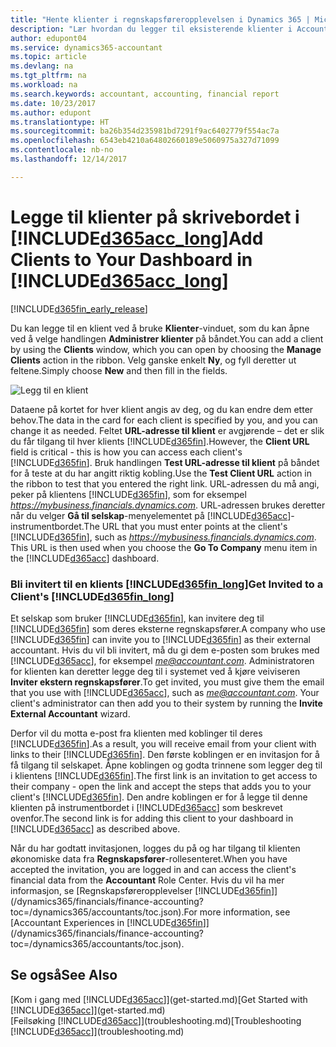 ```yaml
---
title: "Hente klienter i regnskapsføreropplevelsen i Dynamics 365 | Microsoft-dokumentasjon"
description: "Lær hvordan du legger til eksisterende klienter i Accountant Hub for Dynamics 365."
author: edupont04
ms.service: dynamics365-accountant
ms.topic: article
ms.devlang: na
ms.tgt_pltfrm: na
ms.workload: na
ms.search.keywords: accountant, accounting, financial report
ms.date: 10/23/2017
ms.author: edupont
ms.translationtype: HT
ms.sourcegitcommit: ba26b354d235981bd7291f9ac6402779f554ac7a
ms.openlocfilehash: 6543eb4210a64802660189e5060975a327d71099
ms.contentlocale: nb-no
ms.lasthandoff: 12/14/2017

---
```

# <a name="add-clients-to-your-dashboard-in-included365acclongincludesd365acclongmdmd"></a><span data-ttu-id="3ab19-103">Legge til klienter på skrivebordet i [!INCLUDE[d365acc_long](includes/d365acc_long_md.md)]</span><span class="sxs-lookup"><span data-stu-id="3ab19-103">Add Clients to Your Dashboard in [!INCLUDE[d365acc_long](includes/d365acc_long_md.md)]</span></span>
[!INCLUDE[d365fin_early_release](includes/d365fin_early_release.md.md)]

<span data-ttu-id="3ab19-104">Du kan legge til en klient ved å bruke **Klienter**-vinduet, som du kan åpne ved å velge handlingen **Administrer klienter** på båndet.</span><span class="sxs-lookup"><span data-stu-id="3ab19-104">You can add a client by using the **Clients** window, which you can open by choosing the **Manage Clients** action in the ribbon.</span></span> <span data-ttu-id="3ab19-105">Velg ganske enkelt **Ny**, og fyll deretter ut feltene.</span><span class="sxs-lookup"><span data-stu-id="3ab19-105">Simply choose **New** and then fill in the fields.</span></span>  

![Legg til en klient](./media/accountant-add-client/manage-client.png)

<span data-ttu-id="3ab19-107">Dataene på kortet for hver klient angis av deg, og du kan endre dem etter behov.</span><span class="sxs-lookup"><span data-stu-id="3ab19-107">The data in the card for each client is specified by you, and you can change it as needed.</span></span> <span data-ttu-id="3ab19-108">Feltet **URL-adresse til klient** er avgjørende – det er slik du får tilgang til hver klients [!INCLUDE[d365fin](includes/d365fin_md.md)].</span><span class="sxs-lookup"><span data-stu-id="3ab19-108">However, the **Client URL** field is critical - this is how you can access each client's [!INCLUDE[d365fin](includes/d365fin_md.md)].</span></span> <span data-ttu-id="3ab19-109">Bruk handlingen **Test URL-adresse til klient** på båndet for å teste at du har angitt riktig kobling.</span><span class="sxs-lookup"><span data-stu-id="3ab19-109">Use the **Test Client URL** action in the ribbon to test that you entered the right link.</span></span> <span data-ttu-id="3ab19-110">URL-adressen du må angi, peker på klientens [!INCLUDE[d365fin](includes/d365fin_md.md)], som for eksempel *https://mybusiness.financials.dynamics.com*. URL-adressen brukes deretter når du velger **Gå til selskap**-menyelementet på [!INCLUDE[d365acc](includes/d365acc_md.md)]-instrumentbordet.</span><span class="sxs-lookup"><span data-stu-id="3ab19-110">The URL that you must enter points at the client's [!INCLUDE[d365fin](includes/d365fin_md.md)], such as *https://mybusiness.financials.dynamics.com*. This URL is then used when you choose the **Go To Company** menu item in the [!INCLUDE[d365acc](includes/d365acc_md.md)] dashboard.</span></span>  

### <a name="get-invited-to-a-clients-included365finlongincludesd365finlongmdmd"></a><span data-ttu-id="3ab19-111">Bli invitert til en klients [!INCLUDE[d365fin_long](includes/d365fin_long_md.md)]</span><span class="sxs-lookup"><span data-stu-id="3ab19-111">Get Invited to a Client's [!INCLUDE[d365fin_long](includes/d365fin_long_md.md)]</span></span>
<span data-ttu-id="3ab19-112">Et selskap som bruker [!INCLUDE[d365fin](includes/d365fin_md.md)], kan invitere deg til [!INCLUDE[d365fin](includes/d365fin_md.md)] som deres eksterne regnskapsfører.</span><span class="sxs-lookup"><span data-stu-id="3ab19-112">A company who use [!INCLUDE[d365fin](includes/d365fin_md.md)] can invite you to [!INCLUDE[d365fin](includes/d365fin_md.md)] as their external accountant.</span></span> <span data-ttu-id="3ab19-113">Hvis du vil bli invitert, må du gi dem e-posten som brukes med [!INCLUDE[d365acc](includes/d365acc_md.md)], for eksempel *me@accountant.com*. Administratoren for klienten kan deretter legge deg til i systemet ved å kjøre veiviseren **Inviter ekstern regnskapsfører**.</span><span class="sxs-lookup"><span data-stu-id="3ab19-113">To get invited, you must give them the email that you use with [!INCLUDE[d365acc](includes/d365acc_md.md)], such as *me@accountant.com*. Your client's administrator can then add you to their system by running the **Invite External Accountant** wizard.</span></span>  

<span data-ttu-id="3ab19-114">Derfor vil du motta e-post fra klienten med koblinger til deres [!INCLUDE[d365fin](includes/d365fin_md.md)].</span><span class="sxs-lookup"><span data-stu-id="3ab19-114">As a result, you will receive email from your client with links to their [!INCLUDE[d365fin](includes/d365fin_md.md)].</span></span> <span data-ttu-id="3ab19-115">Den første koblingen er en invitasjon for å få tilgang til selskapet. Åpne koblingen og godta trinnene som legger deg til i klientens [!INCLUDE[d365fin](includes/d365fin_md.md)].</span><span class="sxs-lookup"><span data-stu-id="3ab19-115">The first link is an invitation to get access to their company - open the link and accept the steps that adds you to your client's [!INCLUDE[d365fin](includes/d365fin_md.md)].</span></span> <span data-ttu-id="3ab19-116">Den andre koblingen er for å legge til denne klienten på instrumentbordet i [!INCLUDE[d365acc](includes/d365acc_md.md)] som beskrevet ovenfor.</span><span class="sxs-lookup"><span data-stu-id="3ab19-116">The second link is for adding this client to your dashboard in [!INCLUDE[d365acc](includes/d365acc_md.md)] as described above.</span></span>  

<span data-ttu-id="3ab19-117">Når du har godtatt invitasjonen, logges du på og har tilgang til klienten økonomiske data fra **Regnskapsfører**-rollesenteret.</span><span class="sxs-lookup"><span data-stu-id="3ab19-117">When you have accepted the invitation, you are logged in and can access the client's financial data from the **Accountant** Role Center.</span></span> <span data-ttu-id="3ab19-118">Hvis du vil ha mer informasjon, se [Regnskapsføreropplevelser [!INCLUDE[d365fin](includes/d365fin_md.md)]](/dynamics365/financials/finance-accounting?toc=/dynamics365/accountants/toc.json).</span><span class="sxs-lookup"><span data-stu-id="3ab19-118">For more information, see [Accountant Experiences in [!INCLUDE[d365fin](includes/d365fin_md.md)]](/dynamics365/financials/finance-accounting?toc=/dynamics365/accountants/toc.json).</span></span>  

## <a name="see-also"></a><span data-ttu-id="3ab19-119">Se også</span><span class="sxs-lookup"><span data-stu-id="3ab19-119">See Also</span></span>
<span data-ttu-id="3ab19-120">[Kom i gang med [!INCLUDE[d365acc](includes/d365acc_md.md)]](get-started.md)</span><span class="sxs-lookup"><span data-stu-id="3ab19-120">[Get Started with [!INCLUDE[d365acc](includes/d365acc_md.md)]](get-started.md)</span></span>  
<span data-ttu-id="3ab19-121">[Feilsøking [!INCLUDE[d365acc](includes/d365acc_md.md)]](troubleshooting.md)</span><span class="sxs-lookup"><span data-stu-id="3ab19-121">[Troubleshooting [!INCLUDE[d365acc](includes/d365acc_md.md)]](troubleshooting.md)</span></span>  

